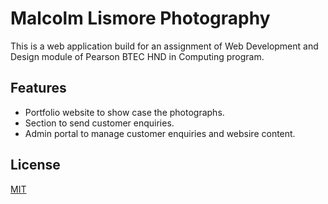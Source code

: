 
# Malcolm Lismore Photography

This is a web application build for an assignment of Web Development and Design module of Pearson BTEC HND in Computing program.

## Features

- Portfolio website to show case the photographs.
- Section to send customer enquiries.
- Admin portal to manage customer enquiries and websire content.

## License

[MIT](https://choosealicense.com/licenses/mit/)